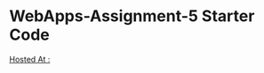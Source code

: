 # WebApps-Assignment-5 Starter Code

[Hosted At : ]( https://44-563-web-apps-s23.github.io/44563-webapps-s23-assignment5-AshokkumarGanji/)